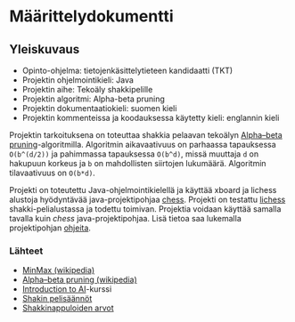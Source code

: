 # Määrittelydokumentti

## Yleiskuvaus

* Opinto-ohjelma: tietojenkäsittelytieteen kandidaatti (TKT)
* Projektin ohjelmointikieli: Java
* Projektin aihe: Tekoäly shakkipelille
* Projektin algoritmi: Alpha-beta pruning
* Projektin dokumentaatiokieli: suomen kieli
* Projektin kommenteissa ja koodauksessa käytetty kieli: englannin kieli


Projektin tarkoituksena on toteuttaa shakkia pelaavan tekoälyn [Alpha–beta pruning](https://en.wikipedia.org/wiki/Alpha–beta_pruning)-algoritmilla.
Algoritmin aikavaativuus on parhaassa tapauksessa ```O(b^(d/2))``` ja pahimmassa tapauksessa ```O(b^d)```,
missä muuttaja ```d``` on hakupuun korkeus ja ```b``` on mahdollisten siirtojen lukumäärä.
Algoritmin tilavaativuus on  ```O(b*d)```.

Projekti on toteutettu Java-ohjelmointikielellä ja käyttää xboard ja
lichess alustoja hyödyntävää java-projektipohjaa [chess](https://github.com/TiraLabra/chess).
Projekti on testattu [lichess](https://lichess.org) shakki-pelialustassa ja todettu toimivan.
Projektia voidaan käyttää samalla tavalla kuin *chess* java-projektipohjaa.
Lisä tietoa saa lukemalla projektipohjan [ohjeita](../app/documentation/Beginners_guide.md).


### Lähteet
* [MinMax (wikipedia)](https://en.wikipedia.org/wiki/minmax#Minimax_algorithm_with_alternate_moves)
* [Alpha–beta pruning (wikipedia)](https://en.wikipedia.org/wiki/Alpha–beta_pruning)
* [Introduction to AI](https://materiaalit.github.io/intro-to-ai/)-kurssi
* [Shakin pelisäännöt](https://en.wikipedia.org/wiki/Rules_of_chess)
* [Shakkinappuloiden arvot](https://en.wikipedia.org/wiki/Chess_piece_relative_value)
